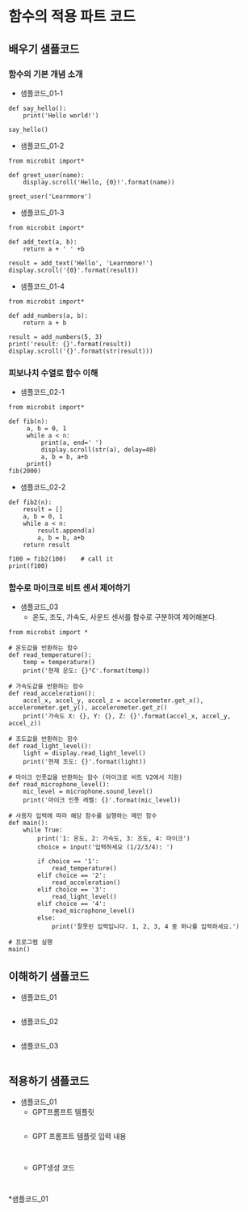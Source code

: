 # 함수의 적용 파트 코드
## 배우기 샘플코드
### 함수의 기본 개념 소개
* 샘플코드_01-1
```
def say_hello():
    print('Hello world!')

say_hello()
```
* 샘플코드_01-2
```
from microbit import*

def greet_user(name):
    display.scroll('Hello, {0}!'.format(name))

greet_user('Learnmore')
```
* 샘플코드_01-3
```
from microbit import*

def add_text(a, b):
    return a + ' ' +b

result = add_text('Hello', 'Learnmore!')
display.scroll('{0}'.format(result))
```
* 샘플코드_01-4
```
from microbit import*

def add_numbers(a, b):
    return a + b

result = add_numbers(5, 3)
print('result: {}'.format(result))
display.scroll('{}'.format(str(result)))
```
### 피보나치 수열로 함수 이해
* 샘플코드_02-1
```
from microbit import*

def fib(n): 
     a, b = 0, 1
     while a < n:
         print(a, end=' ')
         display.scroll(str(a), delay=40)
         a, b = b, a+b
     print()     
fib(2000)
```
* 샘플코드_02-2
```
def fib2(n): 
    result = []
    a, b = 0, 1
    while a < n:
        result.append(a)
        a, b = b, a+b
    return result

f100 = fib2(100)    # call it
print(f100) 
```

### 함수로 마이크로 비트 센서 제어하기
* 샘플코드_03
  - 온도, 조도, 가속도, 사운드 센서를 함수로 구분하여 제어해본다.
```
from microbit import *

# 온도값을 반환하는 함수
def read_temperature():
    temp = temperature()
    print('현재 온도: {}°C'.format(temp))

# 가속도값을 반환하는 함수
def read_acceleration():
    accel_x, accel_y, accel_z = accelerometer.get_x(), accelerometer.get_y(), accelerometer.get_z()
    print('가속도 X: {}, Y: {}, Z: {}'.format(accel_x, accel_y, accel_z))

# 조도값을 반환하는 함수
def read_light_level():
    light = display.read_light_level()
    print('현재 조도: {}'.format(light))

# 마이크 인풋값을 반환하는 함수 (마이크로 비트 V2에서 지원)
def read_microphone_level():
    mic_level = microphone.sound_level()
    print('마이크 인풋 레벨: {}'.format(mic_level))

# 사용자 입력에 따라 해당 함수를 실행하는 메인 함수
def main():
    while True:
        print('1: 온도, 2: 가속도, 3: 조도, 4: 마이크')
        choice = input('입력하세요 (1/2/3/4): ')
        
        if choice == '1':
            read_temperature()
        elif choice == '2':
            read_acceleration()
        elif choice == '3':
            read_light_level()
        elif choice == '4':
            read_microphone_level()
        else:
            print('잘못된 입력입니다. 1, 2, 3, 4 중 하나를 입력하세요.')

# 프로그램 실행
main()
```

## 이해하기 샘플코드
* 샘플코드_01
```
```

* 샘플코드_02
```
```

* 샘플코드_03
```
```

## 적용하기 샘플코드
* 샘플코드_01
  - GPT프롬프트 템플릿
    ```
  
    ```
  - GPT 프롬프트 템플릿 입력 내용
    ```
   
    ```
  - GPT생성 코드
    ```
   
    ```

*샘플코드_01
```
```

